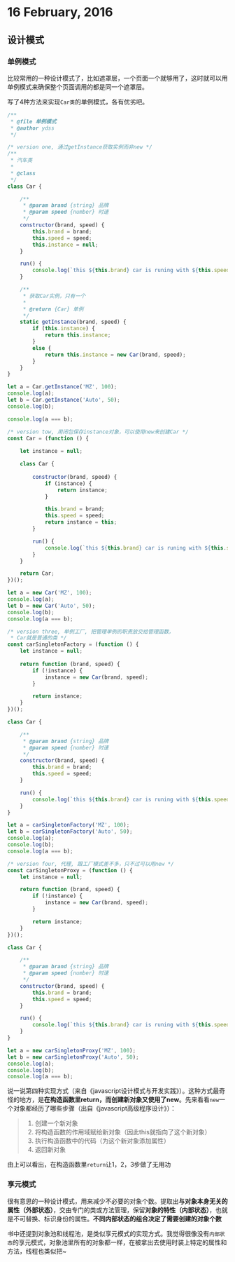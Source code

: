 # 16 February, 2016

## 设计模式

### 单例模式

比较常用的一种设计模式了，比如遮罩层，一个页面一个就够用了，这时就可以用单例模式来确保整个页面调用的都是同一个遮罩层。

写了4种方法来实现`Car类`的单例模式，各有优劣吧。

```js
/**
 * @file 单例模式
 * @author ydss
 */

/* version one, 通过getInstance获取实例而非new */
/**
 * 汽车类
 *
 * @class
 */
class Car {

    /**
     * @param brand {string} 品牌
     * @param speed {number} 时速
     */
    constructor(brand, speed) {
        this.brand = brand;
        this.speed = speed;
        this.instance = null;
    }

    run() {
        console.log(`this ${this.brand} car is runing with ${this.speed} km/h`);
    }

    /**
     * 获取Car实例，只有一个
     *
     * @return {Car} 单例
     */
    static getInstance(brand, speed) {
        if (this.instance) {
            return this.instance;
        }
        else {
            return this.instance = new Car(brand, speed);
        }
    }
}

let a = Car.getInstance('MZ', 100);
console.log(a);
let b = Car.getInstance('Auto', 50);
console.log(b);

console.log(a === b);

/* version tow, 用闭包保存instance对象，可以使用new来创建Car */
const Car = (function () {
    
    let instance = null;

    class Car {
        
        constructor(brand, speed) {
            if (instance) {
                return instance;
            }

            this.brand = brand;
            this.speed = speed;
            return instance = this;
        }

        run() {
            console.log(`this ${this.brand} car is runing with ${this.speed} km/h`);
        }
    }

    return Car;
})();

let a = new Car('MZ', 100);
console.log(a);
let b = new Car('Auto', 50);
console.log(b);
console.log(a === b);

/* version three, 单例工厂, 把管理单例的职责放交给管理函数，
 * Car就是普通的类 */
const carSingletonFactory = (function () {
    let instance = null;
    
    return function (brand, speed) {
        if (!instance) {
            instance = new Car(brand, speed);
        }

        return instance;
    }
})();

class Car {

    /**
     * @param brand {string} 品牌
     * @param speed {number} 时速
     */
    constructor(brand, speed) {
        this.brand = brand;
        this.speed = speed;
    }

    run() {
        console.log(`this ${this.brand} car is runing with ${this.speed} km/h`);
    }
}

let a = carSingletonFactory('MZ', 100);
let b = carSingletonFactory('Auto', 50);
console.log(a);
console.log(b);
console.log(a === b);

/* version four, 代理, 跟工厂模式差不多，只不过可以用new */
const carSingletonProxy = (function () {
    let instance = null;

    return function (brand, speed) {
        if (!instance) {
            instance = new Car(brand, speed);
        }

        return instance;
    }
})();

class Car {

    /**
     * @param brand {string} 品牌
     * @param speed {number} 时速
     */
    constructor(brand, speed) {
        this.brand = brand;
        this.speed = speed;
    }

    run() {
        console.log(`this ${this.brand} car is runing with ${this.speed} km/h`);
    }
}

let a = new carSingletonProxy('MZ', 100);
let b = new carSingletonProxy('Auto', 50);
console.log(a);
console.log(b);
console.log(a === b);
```

说一说第四种实现方式（来自《javascript设计模式与开发实践》）。这种方式最奇怪的地方，是**在构造函数里return，而创建新对象又使用了new**。先来看看`new`一个对象都经历了哪些步骤（出自《javascript高级程序设计》）：

> 1. 创建一个新对象
> 2. 将构造函数的作用域赋给新对象（因此this就指向了这个新对象）
> 3. 执行构造函数中的代码（为这个新对象添加属性）
> 4. 返回新对象

由上可以看出，在构造函数里`return`让1，2，3步做了无用功

### 享元模式

很有意思的一种设计模式，用来减少不必要的对象个数。提取出**与对象本身无关的属性（外部状态）**，交由专门的类或方法管理，保留**对象的特性（内部状态）**，也就是不可替换、标识身份的属性。**不同内部状态的组合决定了需要创建的对象个数**

书中还提到对象池和线程池，是类似享元模式的实现方式。我觉得很像没有`内部状态`的享元模式，对象池里所有的对象都一样，在被拿出去使用时装上特定的属性和方法，线程也类似把~